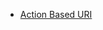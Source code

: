 - [Action Based URI](https://studyeasy.org/ko/course-articles/restful-api-overview-articles-ko/s01l02-%EB%A6%AC%EC%86%8C%EC%8A%A4-%EA%B8%B0%EB%B0%98-uri/)